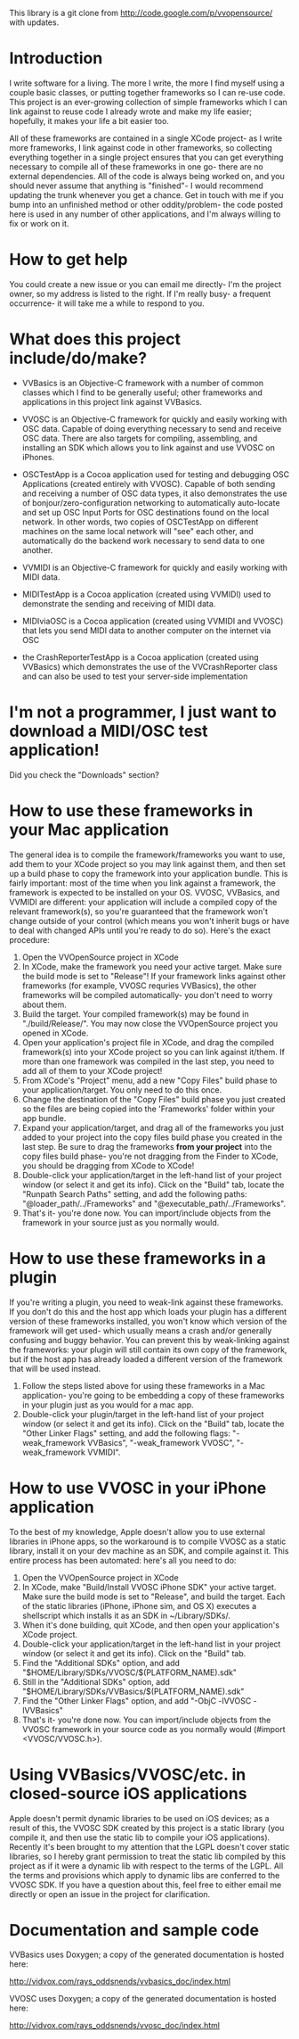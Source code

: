 This library is a git clone from <http://code.google.com/p/vvopensource/> with updates.


<td id="wikicontent" class="psdescription">
 <h1><a name="Introduction"></a>Introduction<a href="#Introduction" class="section_anchor"></a></h1><p>I write software for a living.  The more I write, the more I find myself using a couple basic classes, or putting together frameworks so I can re-use code.  This project is an ever-growing collection of simple frameworks which I can link against to reuse code I already wrote and make my life easier; hopefully, it makes your life a bit easier too. </p><p>All of these frameworks are contained in a single XCode project- as I write more frameworks, I link against code in other frameworks, so collecting everything together in a single project ensures that you can get everything necessary to compile all of these frameworks in one go- there are no external dependencies.  All of the code is always being worked on, and you should never assume that anything is "finished"- I would recommend updating the trunk whenever you get a chance.  Get in touch with me if you bump into an unfinished method or other oddity/problem- the code posted here is used in any number of other applications, and I'm always willing to fix or work on it. </p><h1><a name="How_to_get_help"></a>How to get help<a href="#How_to_get_help" class="section_anchor"></a></h1><p>You could create a new issue or you can email me directly- I'm the project owner, so my address is listed to the right.  If I'm really busy- a frequent occurrence- it will take me a while to respond to you. </p><h1><a name="What_does_this_project_include/do/make?"></a>What does this project include/do/make?<a href="#What_does_this_project_include/do/make?" class="section_anchor"></a></h1><p>   </p><ul><li>VVBasics is an Objective-C framework with a number of common classes which I find to be generally useful; other frameworks and applications in this project link against VVBasics. </li></ul><p></p><ul><li>VVOSC is an Objective-C framework for quickly and easily working with OSC data.  Capable of doing everything necessary to send and receive OSC data.  There are also targets for compiling, assembling, and installing an SDK which allows you to link against and use VVOSC on iPhones. </li></ul><ul><li>OSCTestApp is a Cocoa application used for testing and debugging OSC Applications (created entirely with VVOSC).  Capable of both sending and receiving a number of OSC data types, it also demonstrates the use of bonjour/zero-configuration networking to automatically auto-locate and set up OSC Input Ports for OSC destinations found on the local network.  In other words, two copies of OSCTestApp on different machines on the same local network will "see" each other, and automatically do the backend work necessary to send data to one another. </li></ul><ul><li>VVMIDI is an Objective-C framework for quickly and easily working with MIDI data. </li></ul><ul><li>MIDITestApp is a Cocoa application (created using VVMIDI) used to demonstrate the sending and receiving of MIDI data. </li></ul><p>   </p><ul><li>MIDIviaOSC is a Cocoa application (created using VVMIDI and VVOSC) that lets you send MIDI data to another computer on the internet via OSC </li></ul><p></p><ul><li>the CrashReporterTestApp is a Cocoa application (created using VVBasics) which demonstrates the use of the VVCrashReporter class and can also be used to test your server-side implementation </li></ul><h1><a name="I'm_not_a_programmer,_I_just_want_to_download_a_MIDI/OSC_te"></a>I'm not a programmer, I just want to download a MIDI/OSC test application!<a href="#I'm_not_a_programmer,_I_just_want_to_download_a_MIDI/OSC_te" class="section_anchor"></a></h1><p>Did you check the "Downloads" section? </p><h1><a name="How_to_use_these_frameworks_in_your_Mac_application"></a>How to use these frameworks in your Mac application<a href="#How_to_use_these_frameworks_in_your_Mac_application" class="section_anchor"></a></h1><p>The general idea is to compile the framework/frameworks you want to use, add them to your XCode project so you may link against them, and then set up a build phase to copy the framework into your application bundle.  This is fairly important: most of the time when you link against a framework, the framework is expected to be installed on your OS.  VVOSC, VVBasics, and VVMIDI are different: your application will include a compiled copy of the relevant framework(s), so you're guaranteed that the framework won't change outside of your control (which means you won't inherit bugs or have to deal with changed APIs until you're ready to do so).  Here's the exact procedure: </p><ol><li>Open the VVOpenSource project in XCode </li><li>In XCode, make the framework you need your active target.  Make sure the build mode is set to "Release"!  If your framework links against other frameworks (for example, VVOSC requries VVBasics), the other frameworks will be compiled automatically- you don't need to worry about them. </li><li>Build the target.  Your compiled framework(s) may be found in "./build/Release/".  You may now close the VVOpenSource project you opened in XCode. </li><li>Open your application's project file in XCode, and drag the compiled framework(s) into your XCode project so you can link against it/them.  If more than one framework was compiled in the last step, you need to add all of them to your XCode project! </li><li>From XCode's "Project" menu, add a new "Copy Files" build phase to your application/target.  You only need to do this once. </li><li>Change the destination of the "Copy Files" build phase you just created so the files are being copied into the 'Frameworks' folder within your app bundle. </li><li>Expand your application/target, and drag all of the frameworks you just added to your project into the copy files build phase you created in the last step.  Be sure to drag the frameworks <strong>from your project</strong> into the copy files build phase- you're not dragging from the Finder to XCode, you should be dragging from XCode to XCode! </li><li>Double-click your application/target in the left-hand list of your project window (or select it and get its info).  Click on the "Build" tab, locate the "Runpath Search Paths" setting, and add the following paths: "@loader_path/../Frameworks" and "@executable_path/../Frameworks". </li><li>That's it- you're done now.  You can import/include objects from the framework in your source just as you normally would. </li></ol><h1><a name="How_to_use_these_frameworks_in_a_plugin"></a>How to use these frameworks in a plugin<a href="#How_to_use_these_frameworks_in_a_plugin" class="section_anchor"></a></h1><p>If you're writing a plugin, you need to weak-link against these frameworks.  If you don't do this and the host app which loads your plugin has a different version of these frameworks installed, you won't know which version of the framework will get used- which usually means a crash and/or generally confusing and buggy behavior.  You can prevent this by weak-linking against the frameworks: your plugin will still contain its own copy of the framework, but if the host app has already loaded a different version of the framework that will be used instead. </p><ol><li>Follow the steps listed above for using these frameworks in a Mac application- you're going to be embedding a copy of these frameworks in your plugin just as you would for a mac app. </li><li>Double-click your plugin/target in the left-hand list of your project window (or select it and get its info).  Click on the "Build" tab, locate the "Other Linker Flags" setting, and add the following flags: "-weak_framework VVBasics", "-weak_framework VVOSC", "-weak_framework VVMIDI". </li></ol><h1><a name="How_to_use_VVOSC_in_your_iPhone_application"></a>How to use VVOSC in your iPhone application<a href="#How_to_use_VVOSC_in_your_iPhone_application" class="section_anchor"></a></h1><p>To the best of my knowledge, Apple doesn't allow you to use external libraries in iPhone apps, so the workaround is to compile VVOSC as a static library, install it on your dev machine as an SDK, and compile against it.  This entire process has been automated: here's all you need to do: </p><ol><li>Open the VVOpenSource project in XCode </li><li>In XCode, make "Build/Install VVOSC iPhone SDK" your active target.  Make sure the build mode is set to "Release", and build the target.  Each of the static libraries (iPhone, iPhone sim, and OS X) executes a shellscript which installs it as an SDK in ~/Library/SDKs/. </li><li>When it's done building, quit XCode, and then open your application's XCode project. </li><li>Double-click your application/target in the left-hand list in your project window (or select it and get its info).  Click on the "Build" tab. </li><li>Find the "Additional SDKs" option, and add "$HOME/Library/SDKs/VVOSC/$(PLATFORM_NAME).sdk" </li><li>Still in the "Additional SDKs" option, add "$HOME/Library/SDKs/VVBasics/$(PLATFORM_NAME).sdk" </li><li>Find the "Other Linker Flags" option, and add "-ObjC -lVVOSC -lVVBasics" </li><li>That's it- you're done now.  You can import/include objects from the VVOSC framework in your source code as you normally would (#import &lt;VVOSC/VVOSC.h&gt;). </li></ol><h1><a name="Using_VVBasics/VVOSC/etc._in_closed-source_iOS_applications"></a>Using VVBasics/VVOSC/etc. in closed-source iOS applications<a href="#Using_VVBasics/VVOSC/etc._in_closed-source_iOS_applications" class="section_anchor"></a></h1><p>Apple doesn't permit dynamic libraries to be used on iOS devices; as a result of this, the VVOSC SDK created by this project is a static library (you compile it, and then use the static lib to compile your iOS applications).  Recently it's been brought to my attention that the LGPL doesn't cover static libraries, so I hereby grant permission to treat the static lib compiled by this project as if it were a dynamic lib with respect to the terms of the LGPL.  All the terms and provisions which apply to dynamic libs are conferred to the VVOSC SDK.  If you have a question about this, feel free to either email me directly or open an issue in the project for clarification. </p><h1><a name="Documentation_and_sample_code"></a>Documentation and sample code<a href="#Documentation_and_sample_code" class="section_anchor"></a></h1><p>VVBasics uses Doxygen; a copy of the generated documentation is hosted here: </p><p><a href="http://vidvox.com/rays_oddsnends/vvbasics_doc/index.html" rel="nofollow">http://vidvox.com/rays_oddsnends/vvbasics_doc/index.html</a> </p><p>VVOSC uses Doxygen; a copy of the generated documentation is hosted here: </p><p><a href="http://vidvox.com/rays_oddsnends/vvosc_doc/index.html" rel="nofollow">http://vidvox.com/rays_oddsnends/vvosc_doc/index.html</a> </p>
 </td>